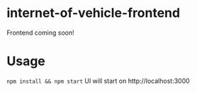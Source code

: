 # internet-of-vehicle-frontend

Frontend coming soon!

# Usage

`npm install && npm start`
UI will start on http://localhost:3000
